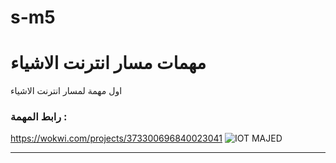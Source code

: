# s-m5
# مهمات مسار انترنت الاشياء 
اول مهمة لمسار انترنت الاشياء 
### رابط المهمة :
https://wokwi.com/projects/373300696840023041
![IOT MAJED](https://github.com/maged0707/s-m5/assets/141698731/7927f2be-9aa2-40b5-b84b-17b8ddf24e30)

--------------------------------
